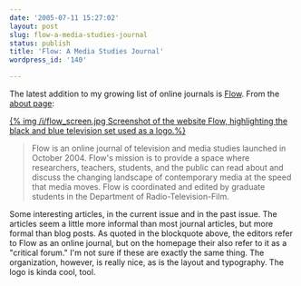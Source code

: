 ```yaml
---
date: '2005-07-11 15:27:02'
layout: post
slug: flow-a-media-studies-journal
status: publish
title: 'Flow: A Media Studies Journal'
wordpress_id: '140'

---
```


The latest addition to my growing list of online journals is [Flow](http://idg.communication.utexas.edu/flow/). From the [about page](http://idg.communication.utexas.edu/flow/about.php):




[{% img /i/flow_screen.jpg Screenshot of the website Flow, highlighting the black and blue television set used as a logo.%}](http://idg.communication.utexas.edu/flow/)

>Flow is an online journal of television and media studies launched in October 2004. Flow's mission is to provide a space where researchers, teachers, students, and the public can read about and discuss the changing landscape of contemporary media at the speed that media moves. 
> Flow is coordinated and edited by graduate students in the Department of Radio-Television-Film.




Some interesting articles, in the current issue and in the past issue. The articles seem a little more informal than most journal articles, but more formal than blog posts. As quoted in the blockquote above, the editors refer to Flow as an online journal, but on the homepage their also refer to it as a "critical forum." I'm not sure if these are exactly the same thing. The organization, however, is really nice, as is the layout and typography. The logo is kinda cool, tool.
